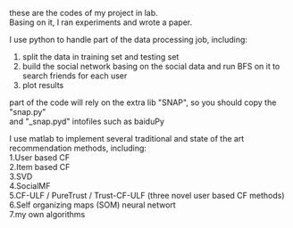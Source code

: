 these are the codes of my project in lab.   
Basing on it, I ran experiments and wrote a paper.

I use python to handle part of the data processing job,  including:  
1. split the data in training set and testing set    
2. build the social network basing on the social data and run BFS on it to search friends for each user   
3. plot results   

part of the code will rely on the extra lib "SNAP", so you should copy the "snap.py"  
and "_snap.pyd" intofiles such as baiduPy

I use matlab to implement several traditional and state of the art recommendation methods, including:  
1.User based CF  
2.Item based CF  
3.SVD  
4.SocialMF  
5.CF-ULF / PureTrust / Trust-CF-ULF  (three novel user based CF methods)  
6.Self organizing maps (SOM) neural networt  
7.my own algorithms    
